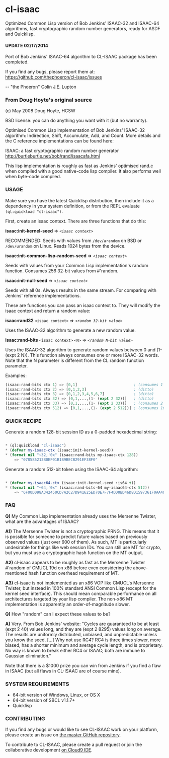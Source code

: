 # cl-isaac

Optimized Common Lisp version of Bob Jenkins' ISAAC-32 and ISAAC-64 algorithms, fast cryptographic random number generators, ready for ASDF and Quicklisp.

#### UPDATE 02/17/2014

Port of Bob Jenkins' ISAAC-64 algorithm to CL-ISAAC package has been completed.

If you find any bugs, please report them at: https://github.com/thephoeron/cl-isaac/issues

-- "the Phoeron" Colin J.E. Lupton

### From Doug Hoyte's original source

(c) May 2008 Doug Hoyte, HCSW

BSD license: you can do anything you want with it (but no warranty).

Optimised Common Lisp implementation of Bob Jenkins' ISAAC-32 algorithm:
Indirection, Shift, Accumulate, Add, and Count. More details and
the C reference implementations can be found here:

ISAAC: a fast cryptographic random number generator
http://burtleburtle.net/bob/rand/isaacafa.html

This lisp implementation is roughly as fast as Jenkins' optimised rand.c
when compiled with a good native-code lisp compiler. It also performs
well when byte-code compiled.

### USAGE

Make sure you have the latest Quicklisp distribution, then include it as a dependency in your system definition, or from the REPL evaluate `(ql:quickload "cl-isaac")`.

First, create an isaac context. There are three functions that do this:

**isaac:init-kernel-seed** => *`<isaac context>`*

RECOMMENDED: Seeds with values from `/dev/arandom` on BSD or `/dev/urandom` on Linux. Reads 1024 bytes from the device.

**isaac:init-common-lisp-random-seed** => *`<isaac context>`*

Seeds with values from your Common Lisp implementation's random function. Consumes 256 32-bit values from #'random.

**isaac:init-null-seed** => *`<isaac context>`*

Seeds with all 0s. Always results in the same stream. For comparing with Jenkins' reference implementations.

These are functions you can pass an isaac context to. They will modify the isaac context and return a random value:

**isaac:rand32** `<isaac context>` => *`<random 32-bit value>`*

Uses the ISAAC-32 algorithm to generate a new random value.

**isaac:rand-bits** `<isaac context>` `<N>` => *`<random N-bit value>`*

Uses the ISAAC-32 algorithm to generate random values between 0 and (1- (expt 2 N)). This function always consumes one or more ISAAC-32 words. Note that the N parameter is different from the CL random function parameter.

Examples:

```lisp
(isaac:rand-bits ctx 1) => [0,1]                         ; (consumes 1 ISAAC-32 word)
(isaac:rand-bits ctx 2) => [0,1,2,3]                     ; (ditto)
(isaac:rand-bits ctx 3) => [0,1,2,3,4,5,6,7]             ; (ditto)
(isaac:rand-bits ctx 32) => [0,1,...,(1- (expt 2 32))]   ; (ditto)
(isaac:rand-bits ctx 33) => [0,1,...,(1- (expt 2 33))]   ; (consumes 2 words)
(isaac:rand-bits ctx 512) => [0,1,...,(1- (expt 2 512))] ; (consumes 16 words)
```

### QUICK RECIPE

Generate a random 128-bit session ID as a 0-padded hexadecimal string:

```lisp

* (ql:quickload "cl-isaac")
* (defvar my-isaac-ctx (isaac:init-kernel-seed))
* (format nil "~32,'0x" (isaac:rand-bits my-isaac-ctx 128))
    => "078585213B0EF01B1B9BECB291EF38F0"
```

Generate a random 512-bit token using the ISAAC-64 algorithm:

```lisp

* (defvar my-isaac64-ctx (isaac:init-kernel-seed :is64 t))
* (format nil "~64,'0x" (isaac:rand-bits-64 my-isaac64-ctx 512))
    => "6F00D098A342450CD7A2C27D941625ED70E7F7F4DD0BD46D8D1597361F0AA49180728D9BA062A14E6795F579D5B04B01F92310F18921A7397C57CF09012E104F"
```

### FAQ

**Q)** My Common Lisp implementation already uses the Mersenne Twister, what are the advantages of ISAAC?

**A1)** The Mersenne Twister is not a cryptographic PRNG. This means that it is possible for someone to predict future values based on previously observed values (just over 600 of them). As such, MT is particularly undesirable for things like web session IDs. You can still use MT for crypto, but you must use a cryptographic hash function on the MT output.

**A2)** cl-isaac appears to be roughly as fast as the Mersenne Twister #'random of CMUCL 19d on x86 before even considering the above-mentioned hash function overhead requirement of MT.

**A3)** cl-isaac is not implemented as an x86 VOP like CMUCL's Mersenne Twister, but instead in 100% standard ANSI Common Lisp (except for the kernel seed interface). This should mean comparable performance on all architectures targeted by your lisp compiler. The non-x86 MT implementation is apparently an order-of-magnitude slower.

**Q)** How "random" can I expect these values to be?

**A)** Very. From Bob Jenkins' website: "Cycles are guaranteed to be at least (expt 2 40) values long, and they are (expt 2 8295) values long on average. The results are uniformly distributed, unbiased, and unpredictable unless you know the seed. [...] Why not use RC4? RC4 is three times slower, more biased, has a shorter minimum and average cycle length, and is proprietary. No way is known to break either RC4 or ISAAC; both are immune to Gaussian elimination."

Note that there is a $1000 prize you can win from Jenkins if you find a flaw in ISAAC (but all flaws in CL-ISAAC are of course mine).

### SYSTEM REQUIREMENTS

* 64-bit version of Windows, Linux, or OS X
* 64-bit version of SBCL v1.1.7+
* Quicklisp

### CONTRIBUTING

If you find any bugs or would like to see CL-ISAAC work on your platform, please create an issue on [the master GitHub repository](https://github.com/thephoeron/cl-isaac).

To contribute to CL-ISAAC, please create a pull request or join the collaborative development [on Cloud9 IDE](https://c9.io/thephoeron/cl-isaac).

